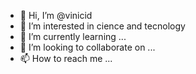 - 👋 Hi, I’m @vinicid
- 👀 I’m interested in cience and tecnology
- 🌱 I’m currently learning ...
- 💞️ I’m looking to collaborate on ...
- 📫 How to reach me ...

<!---
vinicid/vinicid is a ✨ special ✨ repository because its `README.md` (this file) appears on your GitHub profile.
You can click the Preview link to take a look at your changes.
--->
